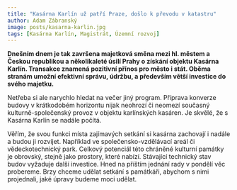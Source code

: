 ```yaml
---
title: "Kasárna Karlín už patří Praze, došlo k převodu v katastru" 
author: Adam Zábranský
image: posts/kasarna-karlin.jpg
tags: [Kasárna Karlín, Magistrát, Územní rozvoj]
---
```


**Dnešním dnem je tak završena majetková směna mezi hl. městem a Českou republikou a několikaleté úsilí Prahy o získání objektu Kasárna Karlín. Transakce znamená pozitivní přínos pro město i stát. Oběma stranám umožní efektivní správu, údržbu, a především větší investice do svého majetku.**

Netřeba si ale narychlo hledat na večer jiný program. Příprava konverze budovy v krátkodobém horizontu nijak neohrozí či neomezí současný kulturně-společenský provoz v objektu karlínských kasáren. Je skvělé, že s Kasárna Karlín se nadále počítá. 

Věřím, že svou funkci místa zajímavých setkání si kasárna zachovají i nadále a budou ji rozvíjet. Například ve společensko-vzdělávací areál či vědeckotechnický park. Celkový potenciál této chráněné kulturní památky je obrovský, stejně jako prostory, které nabízí. Stávající technický stav budov vyžaduje další investice. Hned na příštím jednání rady v pondělí věc probereme. Brzy chceme udělat setkání s památkáři, abychom s nimi projednali, jaké úpravy budeme moci udělat.